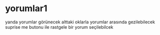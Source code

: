# yorumlar1
yanda yorumlar görünecek alttaki oklarla yorumlar arasında gezilebilecek suprise me butonu ile rastgele bir yorum seçilebilcek

